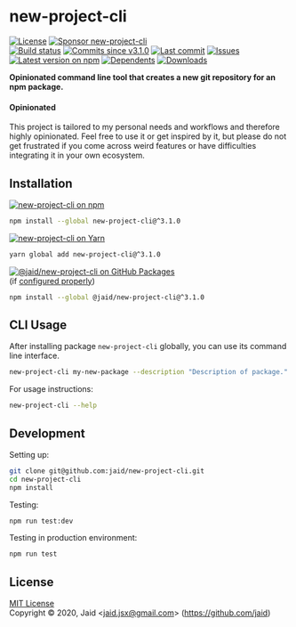 # new-project-cli


<a href="https://raw.githubusercontent.com/jaid/new-project-cli/master/license.txt"><img src="https://img.shields.io/github/license/jaid/new-project-cli?style=flat-square" alt="License"/></a> <a href="https://github.com/sponsors/jaid"><img src="https://img.shields.io/badge/<3-Sponsor-FF45F1?style=flat-square" alt="Sponsor new-project-cli"/></a>  
<a href="https://actions-badge.atrox.dev/jaid/new-project-cli/goto"><img src="https://img.shields.io/endpoint.svg?style=flat-square&url=https%3A%2F%2Factions-badge.atrox.dev%2Fjaid%2Fnew-project-cli%2Fbadge" alt="Build status"/></a> <a href="https://github.com/jaid/new-project-cli/commits"><img src="https://img.shields.io/github/commits-since/jaid/new-project-cli/v3.1.0?style=flat-square&logo=github" alt="Commits since v3.1.0"/></a> <a href="https://github.com/jaid/new-project-cli/commits"><img src="https://img.shields.io/github/last-commit/jaid/new-project-cli?style=flat-square&logo=github" alt="Last commit"/></a> <a href="https://github.com/jaid/new-project-cli/issues"><img src="https://img.shields.io/github/issues/jaid/new-project-cli?style=flat-square&logo=github" alt="Issues"/></a>  
<a href="https://npmjs.com/package/new-project-cli"><img src="https://img.shields.io/npm/v/new-project-cli?style=flat-square&logo=npm&label=latest%20version" alt="Latest version on npm"/></a> <a href="https://github.com/jaid/new-project-cli/network/dependents"><img src="https://img.shields.io/librariesio/dependents/npm/new-project-cli?style=flat-square&logo=npm" alt="Dependents"/></a> <a href="https://npmjs.com/package/new-project-cli"><img src="https://img.shields.io/npm/dm/new-project-cli?style=flat-square&logo=npm" alt="Downloads"/></a>

**Opinionated command line tool that creates a new git repository for an npm package.**

#### Opinionated

This project is tailored to my personal needs and workflows and therefore highly opinionated. Feel free to use it or get inspired by it, but please do not get frustrated if you come across weird features or have difficulties integrating it in your own ecosystem.




## Installation

<a href="https://npmjs.com/package/new-project-cli"><img src="https://img.shields.io/badge/npm-new--project--cli-C23039?style=flat-square&logo=npm" alt="new-project-cli on npm"/></a>

```bash
npm install --global new-project-cli@^3.1.0
```

<a href="https://yarnpkg.com/package/new-project-cli"><img src="https://img.shields.io/badge/Yarn-new--project--cli-2F8CB7?style=flat-square&logo=yarn&logoColor=white" alt="new-project-cli on Yarn"/></a>

```bash
yarn global add new-project-cli@^3.1.0
```

<a href="https://github.com/jaid/new-project-cli/packages"><img src="https://img.shields.io/badge/GitHub Packages-@jaid/new--project--cli-24282e?style=flat-square&logo=github" alt="@jaid/new-project-cli on GitHub Packages"/></a>  
(if [configured properly](https://help.github.com/en/github/managing-packages-with-github-packages/configuring-npm-for-use-with-github-packages))

```bash
npm install --global @jaid/new-project-cli@^3.1.0
```













## CLI Usage
After installing package `new-project-cli` globally, you can use its command line interface.
```bash
new-project-cli my-new-package --description "Description of package." --template epoch-seconds
```
For usage instructions:
```bash
new-project-cli --help
```








## Development



Setting up:
```bash
git clone git@github.com:jaid/new-project-cli.git
cd new-project-cli
npm install
```
Testing:
```bash
npm run test:dev
```
Testing in production environment:
```bash
npm run test
```


## License
[MIT License](https://raw.githubusercontent.com/jaid/new-project-cli/master/license.txt)  
Copyright © 2020, Jaid \<jaid.jsx@gmail.com> (https://github.com/jaid)
